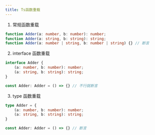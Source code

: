 ```yaml
---
title: Ts函数重载
---
```


1. 常规函数重载
```ts
function Adder(a: number, b: number): number;
function Adder(a: string, b: string): string;
function Adder(a: number | string, b: number | string) {} // 断言
```
2. interface 函数重载
```ts
interface Adder {
	(a: number, b: number): number;
	(a: string, b: string): string;
}

const Adder: Adder = () => {} // 不行就断言
```
3. type 函数重载
```ts
type Adder = {
	(a: number, b: number): number;
	(a: string, b: string): string;
}

const Adder: Adder = () => {} // 断言
```
